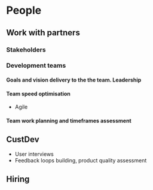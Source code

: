 # People

## Work with partners

### Stakeholders

### Development teams

#### Goals and vision delivery to the the team. Leadership

#### Team speed optimisation

- Agile

#### Team work planning and timeframes assessment

## CustDev

- User interviews
- Feedback loops building, product quality assessment

## Hiring
